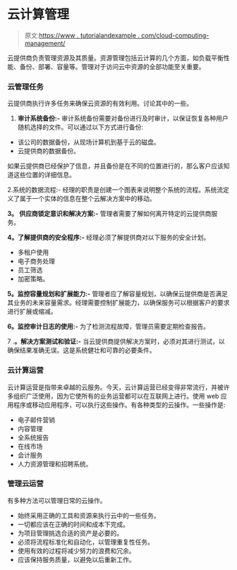 # 云计算管理

> 原文:[https://www . tutorialandexample . com/cloud-computing-management/](https://www.tutorialandexample.com/cloud-computing-management/)

云提供商负责管理资源及其质量。资源管理包括云计算的几个方面，如负载平衡性能、备份、部署、容量等。管理对于访问云中资源的全部功能至关重要。

### 云管理任务

云提供商执行许多任务来确保云资源的有效利用。讨论其中的一些。

1.  **审计系统备份:-** 审计系统备份需要对备份进行及时审计，以保证恢复各种用户随机选择的文件。可以通过以下方式进行备份:

*   该公司的数据备份，从现场计算机到基于云的磁盘。
*   云提供商的数据备份。

如果云提供商已经保护了信息，并且备份是在不同的位置进行的，那么客户应该知道这些位置的详细信息。

2.系统的数据流程:- 经理的职责是创建一个图表来说明整个系统的流程。系统流定义了属于一个实体的信息在整个云解决方案中的移动。

**3。** **供应商锁定意识和解决方案:-** 管理者需要了解如何离开特定的云提供商服务。

**4。了解提供商的安全程序:-** 经理必须了解提供商对以下服务的安全计划。

*   多租户使用
*   电子商务处理
*   员工筛选
*   加密策略。

**5。监控容量规划和扩展能力:-** 管理者应了解容量规划，以确保云提供商是否满足其业务的未来容量需求。经理需要控制扩展能力，以确保服务可以根据客户的要求进行扩展或缩减。

**6。监控审计日志的使用:-** 为了检测流程故障，管理员需要定期检查报告。

7 .**。解决方案测试和验证:-** 当云提供商提供解决方案时，必须对其进行测试，以确保结果准确无误。这是系统健壮和可靠的必要条件。

### 云计算运营

云计算运营是指带来卓越的云服务。今天，云计算运营已经变得非常流行，并被许多组织广泛使用，因为它使所有的业务运营都可以在互联网上进行。使用 web 应用程序或移动应用程序，可以执行这些操作。有各种类型的云操作。一些操作是:

*   电子邮件营销
*   内容管理
*   全系统报告
*   在线市场
*   会计服务
*   人力资源管理和招聘系统。

### 管理云运营

有多种方法可以管理日常的云操作。

*   始终采用正确的工具和资源来执行云中的一些任务。
*   一切都应该在正确的时间和成本下完成。
*   为项目管理挑选合适的资产是必要的。
*   必须将流程标准化和自动化，以管理重复性任务。
*   使用有效的过程将减少努力的浪费和冗余。
*   应该保持服务质量，以避免以后重新工作。